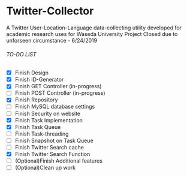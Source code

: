 # Twitter-Collector
A Twitter User-Location-Language data-collecting utility developed for academic research uses for Waseda University
Project Closed due to unforseen circumstance - 6/24/2019

###### TO-DO LIST
- [x] Finish Design
- [x] Finish ID-Generator
- [x] Finish GET Controller (in-progress)
- [ ] Finish POST Controller (in-progress)
- [x] Finish Repository
- [ ] Finish MySQL database settings
- [ ] Finish Security on website
- [x] Finish Task Implementation
- [x] Finish Task Queue 
- [ ] Finish Task-threading
- [ ] Finish Snapshot on Task Queue
- [ ] Finish Twitter Search cache
- [x] Finish Twitter Search Function
- [ ] \(Optional)Finish Additional features
- [ ] \(Optional)Clean up work
